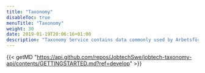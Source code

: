 ```yaml
---
title: "Taxonomy"
disableToc: true
menuTitle: "Taxonomy"
weight: 30
date: 2019-01-19T20:06:16+01:00
description: "Taxonomy Service contains data commonly used by Arbetsförmedlingen. For example you can find all occupation names, all Unemployment Benefit Societies (a-kassor), local groups (SSYK), and much more."
---
```


{{< getMD "https://api.github.com/repos/JobtechSwe/jobtech-taxonomy-api/contents/GETTINGSTARTED.md?ref=develop" >}}




